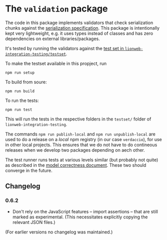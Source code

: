 # The `validation` package

The code in this package implements validators that check serialization chunks against the [serialization specification](https://github.com/LionWeb-io/specification/blob/main/2023.1/serialization/serialization.adoc).
This package is intentionally kept very lightweight, e.g. it uses types instead of classes and has zero dependencies on external libraries/packages.

It's tested by running the validators against the [test set in `lionweb-integration-testing/testset`](https://github.com/LionWeb-io/lionweb-integration-testing/tree/main/testset).

To make the testset available in this propject, run
```
npm run setup
```
To build from soure:
```
npm run build
```
To run the tests:
```
npm run test
```

This will run the tests in the respective folders in the `testset/` folder of `lionweb-integration-testing`.

The commands `npm run publish-local` and `npm run unpublish-local` are used to do a release on a _local_ npm registry (in our case `verdaccio`), for use in other local projects. This ensures that we do not have to do contineous releases when we develop two packages depending on aech other.

The test runner runs tests at various levels similar (but probably not quite) as described in the [model correctness document](https://github.com/LionWeb-io/specification/blob/meinte/correctness/documentation/correctness.adoc).
These two should converge in the future.


## Changelog

### 0.6.2

* Don't rely on the JavaScript features – import assertions – that are still marked as experimental.
    (This necessitates explicitly copying the relevant JSON files.)

(For earlier versions no changelog was maintained.)

